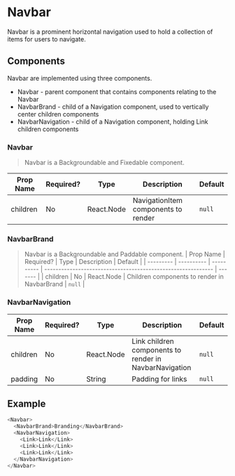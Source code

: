 # Navbar
Navbar is a prominent horizontal navigation used to hold a collection of items for users to navigate.

## Components
Navbar are implemented using three components.
* Navbar - parent component that contains components relating to the Navbar
* NavbarBrand - child of a Navigation component, used to vertically center children components 
* NavbarNavigation - child of a Navigation component, holding Link children components

### Navbar
> Navbar is a Backgroundable and Fixedable component.

| Prop Name   | Required?  | Type       | Description                                                | Default |
| ----------- | ---------- | ---------- | ---------------------------------------------------------- | ------- |
| children    | No         | React.Node | NavigationItem components to render                        | `null`  |

### NavbarBrand
> Navbar is a Backgroundable and Paddable component.
| Prop Name | Required?  | Type       | Description                                                  | Default |
| --------- | ---------- | ---------- | ------------------------------------------------------------ | ------- |
| children  | No         | React.Node | Children components to render in NavbarBrand                 | `null`  |

### NavbarNavigation
| Prop Name | Required?  | Type       | Description                                                  | Default |
| --------- | ---------- | ---------- | ------------------------------------------------------------ | ------- |
| children  | No         | React.Node | Link children components to render in NavbarNavigation       | `null`  |
| padding   | No         | String     | Padding for links                                            | `null`  |

## Example
```javascript
<Navbar>
  <NavbarBrand>Branding</NavbarBrand>
  <NavbarNavigation>
    <Link>Link</Link>
    <Link>Link</Link>
    <Link>Link</Link>
  </NavbarNavigation>
</Navbar>
```